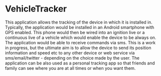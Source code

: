 VehicleTracker
==============

This application allows the tracking of the device in which it is installed in. Typically, the application would be installed in an Android smartphone with GPS enabled. This phone would then be wired into an ignition live or a continuous live of a vehicle which would enable the device to be always on. The application would be able to receive commands via sms. This is a work in progress, but the ultimate aim is to allow the device to send its position information and speed etc to any other device or web service via sms/email/twitter - depending on the choice made by the user. The application can be also used as a personal tracking app so that friends and family can see where you are at all times or when you want them. 

